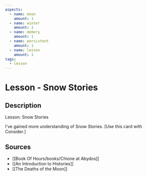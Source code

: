 ```yaml
---
aspects: 
  - name: moon
    amount: 1
  - name: winter
    amount: 1
  - name: memory
    amount: 1
  - name: persistent
    amount: 1
  - name: lesson
    amount: 1
tags:
  - lesson
---
```


# Lesson - Snow Stories

## Description
Lesson: Snow Stories

I've gained more understanding of Snow Stories. [Use this card with Consider.]
## Sources
- [[Book Of Hours/books/Chione at Abydos]]
- [[An Introduction to Histories]]
- [[The Deaths of the Moon]]